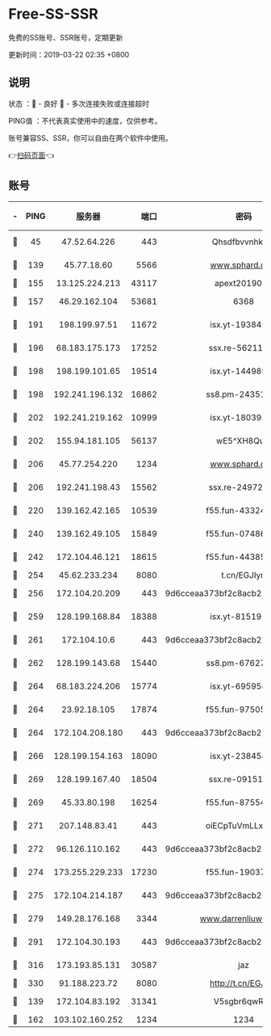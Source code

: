 # Free-SS-SSR

免费的SS账号、SSR账号，定期更新

更新时间：2019-03-22 02:35 +0800

## 说明

状态     ：🙂 - 良好 🙁 - 多次连接失败或连接超时

PING值   ：不代表真实使用中的速度，仅供参考。

账号兼容SS、SSR，你可以自由在两个软件中使用。

👉[扫码页面](https://liesauer.github.io/Free-SS-SSR/)👈

## 账号

|-|PING|服务器|端口|密码|加密方式|区域|
|:----:|:----:|:-----:|-----:|:----:|:----:|:----:|
|🙂|45|47.52.64.226|443|Qhsdfbvvnhkm1|aes-256-cfb|HK|
|🙂|139|45.77.18.60|5566|www.sphard.com|aes-256-cfb|JP|
|🙂|155|13.125.224.213|43117|apext2019005|chacha20|KR|
|🙂|157|46.29.162.104|53681|6368|aes-256-ctr|RU|
|🙂|191|198.199.97.51|11672|isx.yt-19384515|aes-256-cfb|US|
|🙂|196|68.183.175.173|17252|ssx.re-56211107|aes-256-cfb|US|
|🙂|198|198.199.101.65|19514|isx.yt-14498993|aes-256-cfb|US|
|🙂|198|192.241.196.132|16862|ss8.pm-24351736|aes-256-cfb|US|
|🙂|202|192.241.219.162|10999|isx.yt-18039327|aes-256-cfb|US|
|🙂|202|155.94.181.105|56137|wE5^XH8Quw|aes-256-cfb|US|
|🙂|206|45.77.254.220|1234|www.sphard.com|aes-256-cfb|SG|
|🙂|206|192.241.198.43|15562|ssx.re-24972018|aes-256-cfb|US|
|🙂|220|139.162.42.165|10539|f55.fun-43324976|aes-256-cfb|SG|
|🙂|240|139.162.49.105|15849|f55.fun-07486804|aes-256-cfb|SG|
|🙂|242|172.104.46.121|18615|f55.fun-44385578|aes-256-cfb|SG|
|🙂|254|45.62.233.234|8080|t.cn/EGJIyrl|rc4-md5|CA|
|🙂|256|172.104.20.209|443|9d6cceaa373bf2c8acb22e60b6a58be6|aes-256-cfb|US|
|🙂|259|128.199.168.84|18388|isx.yt-81519185|aes-256-cfb|SG|
|🙂|261|172.104.10.6|443|9d6cceaa373bf2c8acb22e60b6a58be6|aes-256-cfb|US|
|🙂|262|128.199.143.68|15440|ss8.pm-67627124|aes-256-cfb|SG|
|🙂|264|68.183.224.206|15774|isx.yt-69595810|aes-256-cfb|SG|
|🙂|264|23.92.18.105|17874|f55.fun-97505102|aes-256-cfb|US|
|🙂|264|172.104.208.180|443|9d6cceaa373bf2c8acb22e60b6a58be6|aes-256-cfb|US|
|🙂|266|128.199.154.163|18090|isx.yt-23845472|aes-256-cfb|SG|
|🙂|269|128.199.167.40|18504|ssx.re-09151309|aes-256-cfb|SG|
|🙂|269|45.33.80.198|16254|f55.fun-87554546|aes-256-cfb|US|
|🙂|271|207.148.83.41|443|oiECpTuVmLLxk4Ts|aes-256-cfb|AU|
|🙂|272|96.126.110.162|443|9d6cceaa373bf2c8acb22e60b6a58be6|aes-256-cfb|US|
|🙂|274|173.255.229.233|17230|f55.fun-19037951|aes-256-cfb|US|
|🙂|275|172.104.214.187|443|9d6cceaa373bf2c8acb22e60b6a58be6|aes-256-cfb|US|
|🙂|279|149.28.176.168|3344|www.darrenliuwei.com|aes-256-cfb|AU|
|🙂|291|172.104.30.193|443|9d6cceaa373bf2c8acb22e60b6a58be6|aes-256-cfb|US|
|🙂|316|173.193.85.131|30587|jaz|aes-256-cfb|US|
|🙂|330|91.188.223.72|8080|http://t.cn/EGJIyrl|rc4-md5|RU|
|🙂|139|172.104.83.192|31341|V5sgbr6qwRg1|aes-256-cfb|JP|
|🙂|162|103.102.160.252|1234|1234|rc4-md5|JP|
